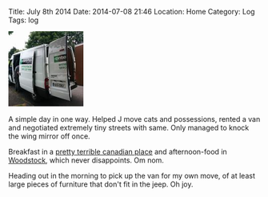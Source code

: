 Title: July 8th 2014
Date: 2014-07-08 21:46
Location: Home
Category: Log
Tags: log

<a href="/images/20140708-rentalvan.jpg">![Brum brum](/images/thumbs/thumbnail_square/20140708-rentalvan.jpg)</a>

A simple day in one way. Helped J move cats and possessions, rented a van and negotiated extremely tiny streets with same. Only managed to knock the wing mirror off once.

Breakfast in a [pretty terrible canadian place][1] and afternoon-food in [Woodstock], which never disappoints. Om nom.

Heading out in the morning to pick up the van for my own move, of at least large pieces of furniture that don't fit in the jeep. Oh joy.

  [1]: http://www.canajun.eu/
  [Woodstock]: http://www.woodstockcafe.ie/
